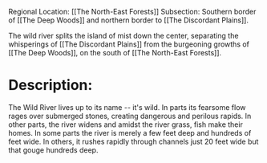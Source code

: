Regional Location: [[The North-East Forests]]
Subsection: Southern border of [[The Deep Woods]] and northern border to [[The Discordant Plains]]. 

The wild river splits the island of mist down the center, separating the whisperings of [[The Discordant Plains]] from the burgeoning growths of [[The Deep Woods]], on the south of [[The North-East Forests]]. 

# Description:
The Wild River lives up to its name -- it's wild. In parts its fearsome flow rages over submerged stones, creating dangerous and perilous rapids. In other parts, the river widens and amidst the river grass, fish make their homes. In some parts the river is merely a few feet deep and hundreds of feet wide. In others, it rushes rapidly through channels just 20 feet wide but that gouge hundreds deep. 